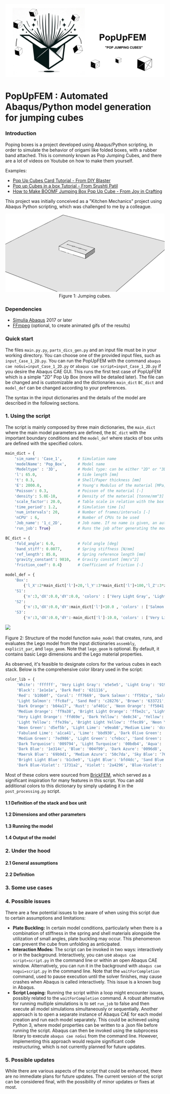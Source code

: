 
<div align="center">
    <img src="images/Pop_up_box_logo.png">
</div>

# PopUpFEM : Automated Abaqus/Python model generation for jumping cubes

### Introduction
Poping boxes is a project developed using Abaqus/Python scripting, in order to simulate the behavior of origami like folded boxes, with a rubber band attached. This is commonly known as Pop Jumping Cubes, and there are a lot of videos on Youtube on how to make them yourself.

Examples:
- [Pop Up Cubes Card Tutorial - From DIY Blaster](https://www.youtube.com/watch?v=PdaHHFXTUxQ)
-  [Pop up Cubes in a box Tutorial - From Srushti Patil](https://www.youtube.com/watch?v=h3P-WZ2uPx0&t)
-  [How to Make BOOMF Jumping Box Pop Up Cube - From Joy in Crafting](https://www.youtube.com/watch?v=jKvsseAAZmo)

This project was initially conceived as a "Kitchen Mechanics" project using Abaqus Python scripting, which was challenged to me by a colleague.
<div align="center">
   <img src="images/pop_boxes_video.gif">
    Figure 1: Jumping cubes.
</div>

### Dependencies
* [Simulia Abaqus](https://www.3ds.com/products-services/simulia/products/abaqus) 2017 or later
* [FFmpeg](https://ffmpeg.org) (optional, to create animated gifs of the results)

### Quick start

The files `main.py.py`, `parts_dics_gen.py` and an input file must be in your working directory. You can choose one of the provided input files, such as `input_Case_1_2D.py`. You can run the PopUpFEM with the command `abaqus cae noGui=input_Case_1_2D.py` or `abaqus cae script=input_Case_1_2D.py` if you desire the Abaqus CAE GUI. This runs the first test case of PopUpFEM which is a simple "2D" Pop Up Box (more will be detailed later). The file can be changed and is customizable and the dictionaries `main_dict` `BC_dict` and `model_def` can be changed according to your preferences.

The syntax in the input dictionaries and the details of the model are described in the following sections. 

### 1. Using the script

The script is mainly composed by three main dictionaries, the `main_dict` where the main model parameters are defined, the `BC_dict` with the important boundary conditions and the `model_def` where stacks of box units are defined with the specified colors.

```python
main_dict = {
    'sim_name': 'Case_1',       # Simulation name
    'modelName': 'Pop_Box',     # Model name
    'Modeltype' : '3D',         # Model type: can be either "2D" or "3D"
    'l': 65.0,                  # Side length [mm]                 
    't': 0.3,                   # Shell/Paper thickness [mm]
    'E': 2000.0,                # Young's Modulus of the material [MPa]
    'Poisson': 0.3,             # Poisson of the material [-]
    'density': 5.0E-10,         # Density of the material [tonne/mm^3]
    'scale_factor': 20.0,       # Table scale in relation with the box [-]
    'time_period': 1.2,         # Simulation time [s] 
    'num_intervals': 20,        # Number of frames/intervals [-]
    'nCPU' : 6,                 # Number of CPUs to be used
    'Job_name': '1_c_2D',       # Job name. If no name is given, an automatic name is attributed
    'run_job': True}            # Runs the job after generating the model - Typically work best with ABAQUS noGui 
```


```python
BC_dict = {
    'fold_angle': 6.0,          # Fold angle [deg]
    'band_stiff': 0.0077,       # Spring stiffness [N/mm]
    'ref_length': 85.0,         # Spring reference length [mm]
    'gravity_constant': 9810,   # Gravity constant [mm/s^2]   
    'friction_coef': 0.4}       # Coefficient of friction [-]
```


```python
model_def = {
    'Box':
        {'l_X':2*main_dict['l']+20,'l_Y':3*main_dict['l']+100,'l_Z':3*z,'Lid':False},
    'S1':
        {'n':3,'dX':0.0,'dY':0.0, 'colors' : ['Very Light Gray', 'Light Gray', 'Dark Gray']},
    'S2':
        {'n':3,'dX':0.0,'dY':main_dict['l']+10.0 , 'colors' : ['Salmon', 'Light Orange', 'Sand Red']},
    'S3':
        {'n':3,'dX':0.0,'dY':-main_dict['l']-10.0, 'colors' : ['Very Light Gray', 'Light Gray', 'Dark Gray']}}
```

![](images/lego-functions0.png)
<p align="center">

Figure 2: Structure of the model function <code>make_model</code> that creates, runs, and evaluates the Lego model from the input dictionaries <code>assembly</code>, <code>explicit_par</code>, and <code>lego_geom</code>. Note that <code>lego_geom</code> is optional. By default, it contains  basic Lego dimensions and the Lego material properties.
</p>

As observed, it's feasible to designate colors for the various cubes in each stack. Below is the comprehensive color library used in the script:

```python
color_lib = {
     'White': 'ffffff', 'Very Light Gray': 'e5e5e5', 'Light Gray': '919191', 'Dark Gray': '615050',
     'Black': '1e1e1e', 'Dark Red': '631116',
     'Red': 'b10b0f', 'Coral': 'ff7669', 'Dark Salmon': 'ff592a', 'Salmon': 'ff7256',
     'Light Salmon': 'ffc0af', 'Sand Red': 'c28276', 'Brown': '633721',
     'Dark Orange': 'b04a17', 'Rust': 'af401c', 'Neon Orange': 'ff5041', 'Orange': 'ff7324',
     'Medium Orange': 'ff9a38', 'Bright Light Orange': 'ffbe2c', 'Light Orange': 'ffb23f',
     'Very Light Orange': 'ffd69e', 'Dark Yellow': 'de8c34', 'Yellow': 'ffda32',
     'Light Yellow': 'ffe39a', 'Bright Light Yellow': 'ffec89', 'Neon Yellow': 'fff938',
     'Neon Green': 'd5ef5b', 'Light Lime': 'e9eab8','Medium Lime': 'dcd931', 
     'Fabuland Lime': 'a1ca41', 'Lime': 'bbd930', 'Dark Olive Green': '6b693b',
     'Medium Green': '7ed986', 'Light Green': 'cfebcc', 'Sand Green': '95b69a',
     'Dark Turquoise': '009794', 'Light Turquoise': '00bdb4', 'Aqua': 'afe1d7', 'Light Aqua': 'c5ece7',
     'Dark Blue': '1e314c', 'Blue': '004f99', 'Dark Azure': '0096d8', 'Little Robots Blue': '43b7de',
     'Maersk Blue': '69b9d1', 'Medium Azure': '50c7da', 'Sky Blue': '76cedc', 'Medium Blue': '71a4d0',
     'Bright Light Blue': 'b1cbe9', 'Light Blue': 'bfd4dc', 'Sand Blue': '7b8fa0',
     'Dark Blue-Violet': '1731a2', 'Violet': '2a4296', 'Blue-Violet': '4065e7', 'Lilac': '6d5bc3'}
```
Most of these colors were sourced from [BrickFEM](https://github.com/mpletz/BrickFEM/tree/main), which served as a significant inspiration for many features in this script. You can add additional colors to this dictionary by simply updating it in the `post_processing.py` script.


#### 1.1 Definition of the stack and box unit

#### 1.2 Dimensions and other parameters

#### 1.3 Running the model

#### 1.4 Output of the model

### 2. Under the hood

#### 2.1 General assumptions

#### 2.2 Definition 

### 3. Some use cases

### 4. Possible issues
There are a few potential issues to be aware of when using this script due to certain assumptions and limitations:

- **Plate Buckling:** In certain model conditions, particularly when there is a combination of stiffness in the spring and shell materials alongside the utilization of small angles, plate buckling may occur. This phenomenon can prevent the cube from unfolding as anticipated.
- **Interaction Modes:** The script can be invoked in two ways: interactively or in the background. Interactively, you can use `abaqus cae script=script.py` in the command line or within an open Abaqus CAE window. Alternatively, you can run it in the background with `abaqus cae nogui=script.py` in the command line. Note that the `waitForCompletion` command, used to pause execution until the solver finishes, may cause crashes when Abaqus is called interactively. This issue is a known bug in Abaqus.
- **Script Looping:** Running the script within a loop might encounter issues, possibly related to the `waitForCompletion` command. A robust alternative for running multiple simulations is to set `run_job` to false and then execute all model simulations simultaneously or sequentially. Another approach is to open a separate instance of Abaqus CAE for each model creation and run each model separately. This could be achieved using Python 3, where model properties can be written to a .json file before running the script. Abaqus can then be invoked using the subprocess library to execute `abaqus cae noGui` from the command line. However, implementing this approach would require significant code restructuring, which is not currently planned for future updates.

### 5. Possible updates
While there are various aspects of the script that could be enhanced, there are no immediate plans for future updates. The current version of the script can be considered final, with the possibility of minor updates or fixes at most.
